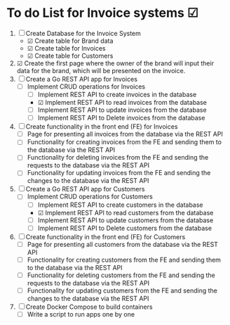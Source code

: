 # To do List for Invoice systems &#x2611;

1. &#x2610; Create Database for the Invoice System
    - &#x2611; Create table for Brand data
    - &#x2611; Create table for Invoices
    - &#x2611; Create table for Customers
2. &#x2611; Create the first page where the owner of the brand will input their data for the brand, which will be presented on the invoice. 
3. &#x2610;  Create a Go REST API app for Invoices
    - &#x2610; Implement CRUD operations for Invoices
        - &#x2610; Implement REST API to create invoices in the database
        - &#x2611; Implement REST API to read invoices from the database
        - &#x2610; Implement REST API to update invoices from the database
        - &#x2610; Implement REST API to Delete invoices from the database
4. &#x2610; Create functionality in the front end (FE) for Invoices
    - &#x2610; Page for presenting all invoices from the database via the REST API
    - &#x2610; Functionality for creating invoices from the FE and sending them to the database via the REST API
    - &#x2610; Functionality for deleting invoices from the FE and sending the requests to the database via the REST API
    - &#x2610; Functionality for updating invoices from the FE and sending the changes to the database via the REST API
5. &#x2610; Create a Go REST API app for Customers
    - &#x2610; Implement CRUD operations for Customers
        - &#x2610; Implement REST API to create customers in the database
        - &#x2611; Implement REST API to read customers from the database
        - &#x2610; Implement REST API to update customers from the database
        - &#x2610; Implement REST API to Delete customers from the database
6. &#x2610; Create functionality in the front end (FE) for Customers
    - &#x2610; Page for presenting all customers from the database via the REST API
    - &#x2610; Functionality for creating customers from the FE and sending them to the database via the REST API
    - &#x2610; Functionality for deleting customers from the FE and sending the requests to the database via the REST API
    - &#x2610; Functionality for updating customers from the FE and sending the changes to the database via the REST API
7. &#x2610; Create Docker Compose to build containers
    - &#x2610; Write a script to run apps one by one


